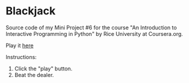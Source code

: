 # Blackjack

Source code of my Mini Project #6 for the course "An Introduction to Interactive Programming in Python" by Rice University at Coursera.org.

Play it [here](http://www.codeskulptor.org/#user40_BW6ZBnQAYR0Wf0Y.py)

Instructions:

1. Click the "play" button.
2. Beat the dealer.
